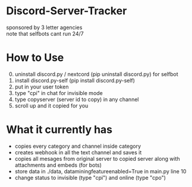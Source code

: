 # Discord-Server-Tracker
sponsored by 3 letter agencies\
note that selfbots cant run 24/7

# How to Use
0. uninstall discord.py / nextcord (pip uninstall discord.py) for selfbot
1. install discord.py-self (pip install discord.py-self)
2. put in your user token
3. type "cpi" in chat for invisible mode 
4. type copyserver (server id to copy) in any channel
5. scroll up and it copied for you

# What it currently has
- copies every category and channel inside category
- creates webhook in all the text channel and saves it
- copies all mesages from original server to copied server along with attachments and embeds (for bots)
- store data in ./data, dataminingfeatureenabled=True in main.py line 10
- change status to invisible (type "cpi") and online (type "cpo")
